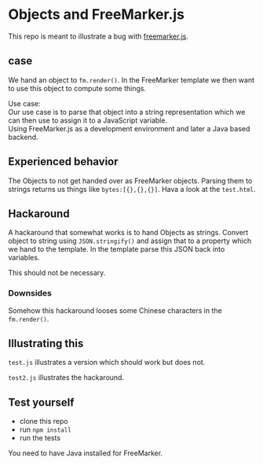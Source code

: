 # Objects and FreeMarker.js

This repo is meant to illustrate a bug with [freemarker.js](https://github.com/ijse/freemarker.js).

## case

We hand an object to `fm.render()`. In the FreeMarker template we then want to use this object to compute some things.

Use case:  
Our use case is to parse that object into a string representation which we can then use to assign it to a JavaScript variable.  
Using FreeMarker.js as a development environment and later a Java based backend.

## Experienced behavior

The Objects to not get handed over as FreeMarker objects. Parsing them to strings returns us things like `bytes:[{},{},{}]`. Hava a look at the `test.html`.

## Hackaround

 A hackaround that somewhat works is to hand Objects as strings. Convert object to string using `JSON.stringify()` and assign that to a property which we hand to the template. In the template parse this JSON back into variables.

 This should not be necessary.

### Downsides

Somehow this hackaround looses some Chinese characters in the `fm.render()`.

## Illustrating this

`test.js` illustrates a version which should work but does not.

`test2.js` illustrates the hackaround.

## Test yourself

- clone this repo
- run `npm install`
- run the tests

You need to have Java installed for FreeMarker.
